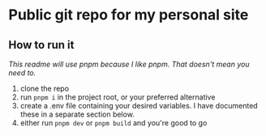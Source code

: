 # Public git repo for my personal site

## How to run it

_This readme will use pnpm because I like pnpm. That doesn't mean you need to._

1. clone the repo
2. run `pnpm i` in the project root, or your preferred alternative
3. create a .env file containing your desired variables. I have documented these in a separate section below.
4. either run `pnpm dev` or `pnpm build` and you're good to go
